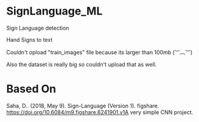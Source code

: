 # SignLanguage_ML

Sign Language detection

Hand Signs to text

Couldn't opload "train_images" file because its larger than 100mb (︶︹︺)

Also the dataset is really big so couldn't upload that as well.

# Based On
Saha, D.. (2018, May 9). Sign-Language (Version 1). figshare. https://doi.org/10.6084/m9.figshare.6241901.v1A very simple CNN project.
